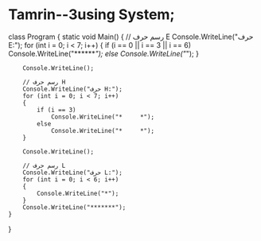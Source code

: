 # Tamrin--3using System;

class Program
{
    static void Main()
    {
        // رسم حرف E
        Console.WriteLine("حرف E:");
        for (int i = 0; i < 7; i++)
        {
            if (i == 0 || i == 3 || i == 6)
                Console.WriteLine("*******");
            else
                Console.WriteLine("*");
        }

        Console.WriteLine();

        // رسم حرف H
        Console.WriteLine("حرف H:");
        for (int i = 0; i < 7; i++)
        {
            if (i == 3)
                Console.WriteLine("*     *");
            else
                Console.WriteLine("*     *");
        }

        Console.WriteLine();

        // رسم حرف L
        Console.WriteLine("حرف L:");
        for (int i = 0; i < 6; i++)
        {
            Console.WriteLine("*");
        }
        Console.WriteLine("*******");
    }
}

